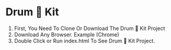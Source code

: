 # Drum 🥁 Kit

1. First, You Need To Clone Or Download The Drum 🥁 Kit Project
2. Download Any Browser. Example (Chrome)
3. Double Click or Run index.html To See Drum 🥁 Kit Project.
